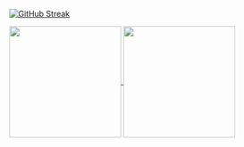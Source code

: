 <!--
**oivalian/oivalian** is a ✨ _special_ ✨ repository because its `README.md` (this file) appears on your GitHub profile.

Here are some ideas to get you started:

- 🔭 I’m currently working on ...
- 🌱 I’m currently learning ...
- 👯 I’m looking to collaborate on ...
- 🤔 I’m looking for help with ...
- 💬 Ask me about ...
- 📫 How to reach me: ...
- 😄 Pronouns: ...
- ⚡ Fun fact: ...
-->

[![GitHub Streak](https://github-readme-streak-stats.herokuapp.com?user=oivalian&theme=neon&hide_border=true&date_format=j%20M%5B%20Y%5D&card_width=1000&background=0D1117)](https://git.io/streak-stats)

<a href="https://github.com/anuraghazra/github-readme-stats">
  <img height=200 align="center" src="https://github-readme-stats.vercel.app/api?username=oivalian&theme=neon&hide_border=true&date_format=j%20M%5B%20Y%5D&bg_color=00000000" />
</a>
<a href="https://github.com/anuraghazra/convoychat">
  <img height=200 align="center" src="https://github-readme-stats.vercel.app/api/top-langs?username=oivalian&theme=neon&hide_border=true&bg_color=00000000&layout=compact" />
</a>
